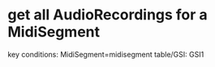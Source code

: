 # get all AudioRecordings for a MidiSegment

key conditions: MidiSegment=midisegment
table/GSI: GSI1